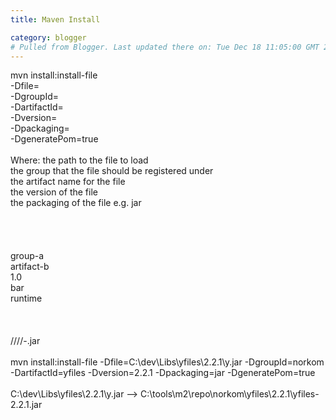 ```yaml
---
title: Maven Install

category: blogger
# Pulled from Blogger. Last updated there on: Tue Dec 18 11:05:00 GMT 2007
---
```

mvn install:install-file<br />  -Dfile=<path-to-file><br />  -DgroupId=<group-id><br />  -DartifactId=<artifact-id><br />  -Dversion=<version><br />  -Dpackaging=<packaging><br />  -DgeneratePom=true<br /><br />Where: <path-to-file>  the path to the file to load<br />       <group-id>      the group that the file should be registered under<br />       <artifact-id>   the artifact name for the file<br />       <version>       the version of the file<br />       <packaging>     the packaging of the file e.g. jar<br /><br /><br /><br /><dependency><br />  <groupId>group-a</groupId><br />  <artifactId>artifact-b</artifactId><br />  <version>1.0</version><br />  <type>bar</type><br />  <scope>runtime</scope><br /></dependency><br /><br /><br /><repo>/<groupid>/<artifactId>/<version>/<artifactId>-<version>.jar<br /><br />mvn install:install-file -Dfile=C:\dev\Libs\yfiles\2.2.1\y.jar -DgroupId=norkom -DartifactId=yfiles -Dversion=2.2.1 -Dpackaging=jar -DgeneratePom=true<br /><br />C:\dev\Libs\yfiles\2.2.1\y.jar --> C:\tools\m2\repo\norkom\yfiles\2.2.1\yfiles-2.2.1.jar

